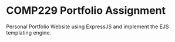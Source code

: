 # COMP229 Portfolio Assignment
 Personal Portfolio Website using ExpressJS and implement the EJS templating engine. 
